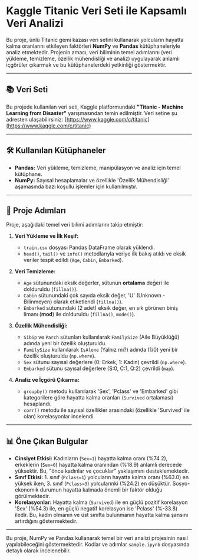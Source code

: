 # Kaggle Titanic Veri Seti ile Kapsamlı Veri Analizi

Bu proje, ünlü Titanic gemi kazası veri setini kullanarak yolcuların hayatta kalma oranlarını etkileyen faktörleri **NumPy** ve **Pandas** kütüphaneleriyle analiz etmektedir. Projenin amacı, veri biliminin temel adımlarını (veri yükleme, temizleme, özellik mühendisliği ve analiz) uygulayarak anlamlı içgörüler çıkarmak ve bu kütüphanelerdeki yetkinliği göstermektir.

---

## 📚 Veri Seti

Bu projede kullanılan veri seti, Kaggle platformundaki **"Titanic - Machine Learning from Disaster"** yarışmasından temin edilmiştir. Veri setine şu adresten ulaşabilirsiniz:
[https://www.kaggle.com/c/titanic](https://www.kaggle.com/c/titanic)

---

## 🛠️ Kullanılan Kütüphaneler

* **Pandas:** Veri yükleme, temizleme, manipülasyon ve analiz için temel kütüphane.
* **NumPy:** Sayısal hesaplamalar ve özellikle 'Özellik Mühendisliği' aşamasında bazı koşullu işlemler için kullanılmıştır.

---

## 🚀 Proje Adımları

Proje, aşağıdaki temel veri bilimi adımlarını takip etmiştir:

1.  **Veri Yükleme ve İlk Keşif:**
    * `train.csv` dosyası Pandas DataFrame olarak yüklendi.
    * `head()`, `tail()` ve `info()` metodlarıyla veriye ilk bakış atıldı ve eksik veriler tespit edildi (`Age`, `Cabin`, `Embarked`).

2.  **Veri Temizleme:**
    * `Age` sütunundaki eksik değerler, sütunun **ortalama** değeri ile dolduruldu (`fillna()`).
    * `Cabin` sütunundaki çok sayıda eksik değer, 'U' (Unknown - Bilinmeyen) olarak etiketlendi (`fillna()`).
    * `Embarked` sütunundaki (2 adet) eksik değer, en sık görünen biniş limanı (**mod**) ile dolduruldu (`fillna()`, `mode()`).

3.  **Özellik Mühendisliği:**
    * `SibSp` ve `Parch` sütunları kullanılarak `FamilySize` (Aile Büyüklüğü) adında yeni bir özellik oluşturuldu.
    * `FamilySize` kullanılarak `IsAlone` (Yalnız mı?) adında (1/0) yeni bir özellik oluşturuldu (`np.where`).
    * `Sex` sütunu sayısal değerlere (0: Erkek, 1: Kadın) çevrildi (`np.where`).
    * `Embarked` sütunu sayısal değerlere (S:0, C:1, Q:2) çevrildi (`map`).

4.  **Analiz ve İçgörü Çıkarma:**
    * `groupby()` metodu kullanılarak 'Sex', 'Pclass' ve 'Embarked' gibi kategorilere göre hayatta kalma oranları (`Survived` ortalaması) hesaplandı.
    * `corr()` metodu ile sayısal özellikler arasındaki (özellikle 'Survived' ile olan) korelasyonlar incelendi.

---

## 📊 Öne Çıkan Bulgular

* **Cinsiyet Etkisi:** Kadınların (`Sex=1`) hayatta kalma oranı (%74.2), erkeklerin (`Sex=0`) hayatta kalma oranından (%18.9) anlamlı derecede yüksektir. Bu, "önce kadınlar ve çocuklar" yaklaşımını desteklemektedir.
* **Sınıf Etkisi:** 1. sınıf (`Pclass=1`) yolcuların hayatta kalma oranı (%63.0) en yüksek iken, 3. sınıf (`Pclass=3`) yolcularınki (%24.2) en düşüktür. Sosyo-ekonomik durumun hayatta kalmada önemli bir faktör olduğu görülmektedir.
* **Korelasyonlar:** Hayatta kalma (`Survived`) ile en güçlü pozitif korelasyon 'Sex' (%54.3) ile, en güçlü negatif korelasyon ise 'Pclass' (%-33.8) iledir. Bu, kadın olmanın ve üst sınıfta bulunmanın hayatta kalma şansını artırdığını göstermektedir.

---

Bu proje, NumPy ve Pandas kullanarak temel bir veri analizi projesinin nasıl yapılabileceğini göstermektedir. Kodlar ve adımlar `sample.ipynb` dosyasında detaylı olarak incelenebilir.
